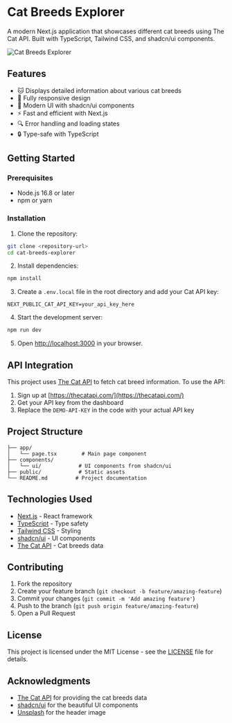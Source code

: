 # Cat Breeds Explorer

A modern Next.js application that showcases different cat breeds using The Cat API. Built with TypeScript, Tailwind CSS, and shadcn/ui components.

![Cat Breeds Explorer](https://images.unsplash.com/photo-1514888286974-6c03e2ca1dba?auto=format&fit=crop&w=1200&h=400&q=80)

## Features

- 🐱 Displays detailed information about various cat breeds
- 📱 Fully responsive design
- 🎨 Modern UI with shadcn/ui components
- ⚡ Fast and efficient with Next.js
- 🔍 Error handling and loading states
- 🔒 Type-safe with TypeScript

## Getting Started

### Prerequisites

- Node.js 16.8 or later
- npm or yarn

### Installation

1. Clone the repository:
```bash
git clone <repository-url>
cd cat-breeds-explorer
```

2. Install dependencies:
```bash
npm install
```

3. Create a `.env.local` file in the root directory and add your Cat API key:
```
NEXT_PUBLIC_CAT_API_KEY=your_api_key_here
```

4. Start the development server:
```bash
npm run dev
```

5. Open [http://localhost:3000](http://localhost:3000) in your browser.

## API Integration

This project uses [The Cat API](https://thecatapi.com/) to fetch cat breed information. To use the API:

1. Sign up at [https://thecatapi.com/](https://thecatapi.com/)
2. Get your API key from the dashboard
3. Replace the `DEMO-API-KEY` in the code with your actual API key

## Project Structure

```
├── app/
│   └── page.tsx        # Main page component
├── components/
│   └── ui/            # UI components from shadcn/ui
├── public/            # Static assets
└── README.md         # Project documentation
```

## Technologies Used

- [Next.js](https://nextjs.org/) - React framework
- [TypeScript](https://www.typescriptlang.org/) - Type safety
- [Tailwind CSS](https://tailwindcss.com/) - Styling
- [shadcn/ui](https://ui.shadcn.com/) - UI components
- [The Cat API](https://thecatapi.com/) - Cat breeds data

## Contributing

1. Fork the repository
2. Create your feature branch (`git checkout -b feature/amazing-feature`)
3. Commit your changes (`git commit -m 'Add amazing feature'`)
4. Push to the branch (`git push origin feature/amazing-feature`)
5. Open a Pull Request

## License

This project is licensed under the MIT License - see the [LICENSE](LICENSE) file for details.

## Acknowledgments

- [The Cat API](https://thecatapi.com/) for providing the cat breeds data
- [shadcn/ui](https://ui.shadcn.com/) for the beautiful UI components
- [Unsplash](https://unsplash.com/) for the header image
